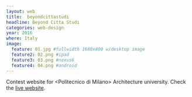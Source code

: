 ```yaml
---
layout: web
title:  beyondcittastudi
headline: Beyond Citta Studi
categories: web-design
year: 2016
where: Italy
image:
  feature: 01.jpg #fullwidth 1680x800 w/desktop image
  feature2: 02.png #ipad
  feature3: 03.png #nexus6
  feature4: 04.png #android
---
```

Contest website for &lt;Politecnico di Milano&gt; Architecture university.
Check the [live website](http://beyondcittastudi.org).
